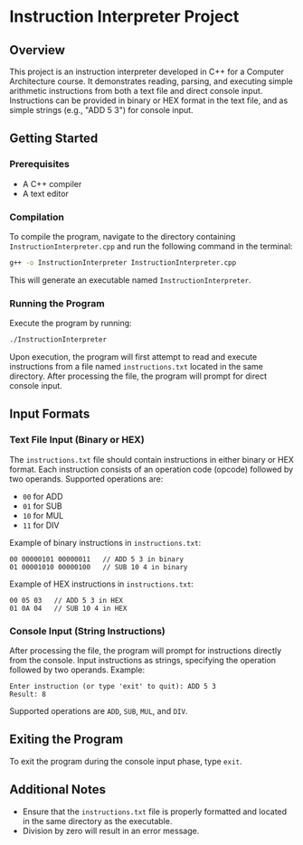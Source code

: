 
# Instruction Interpreter Project

## Overview

This project is an instruction interpreter developed in C++ for a Computer Architecture course. It demonstrates reading, parsing, and executing simple arithmetic instructions from both a text file and direct console input. Instructions can be provided in binary or HEX format in the text file, and as simple strings (e.g., "ADD 5 3") for console input.

## Getting Started

### Prerequisites

- A C++ compiler
- A text editor

### Compilation

To compile the program, navigate to the directory containing `InstructionInterpreter.cpp` and run the following command in the terminal:

```bash
g++ -o InstructionInterpreter InstructionInterpreter.cpp
```

This will generate an executable named `InstructionInterpreter`.

### Running the Program

Execute the program by running:

```bash
./InstructionInterpreter
```

Upon execution, the program will first attempt to read and execute instructions from a file named `instructions.txt` located in the same directory. After processing the file, the program will prompt for direct console input.

## Input Formats

### Text File Input (Binary or HEX)

The `instructions.txt` file should contain instructions in either binary or HEX format. Each instruction consists of an operation code (opcode) followed by two operands. Supported operations are:

- `00` for ADD
- `01` for SUB
- `10` for MUL
- `11` for DIV

Example of binary instructions in `instructions.txt`:

```
00 00000101 00000011   // ADD 5 3 in binary
01 00001010 00000100   // SUB 10 4 in binary
```

Example of HEX instructions in `instructions.txt`:

```
00 05 03   // ADD 5 3 in HEX
01 0A 04   // SUB 10 4 in HEX
```

### Console Input (String Instructions)

After processing the file, the program will prompt for instructions directly from the console. Input instructions as strings, specifying the operation followed by two operands. Example:

```
Enter instruction (or type 'exit' to quit): ADD 5 3
Result: 8
```

Supported operations are `ADD`, `SUB`, `MUL`, and `DIV`.

## Exiting the Program

To exit the program during the console input phase, type `exit`.

## Additional Notes

- Ensure that the `instructions.txt` file is properly formatted and located in the same directory as the executable.
- Division by zero will result in an error message.
